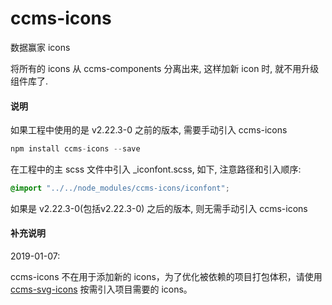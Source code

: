 # ccms-icons
数据赢家 icons

将所有的 icons 从 ccms-components 分离出来, 这样加新 icon 时, 就不用升级组件库了.

#### 说明 

如果工程中使用的是 v2.22.3-0 之前的版本, 需要手动引入 ccms-icons

```js
npm install ccms-icons --save
```

在工程中的主 scss 文件中引入 _iconfont.scss, 如下, 注意路径和引入顺序:
```scss
@import "../../node_modules/ccms-icons/iconfont";
```

如果是 v2.22.3-0(包括v2.22.3-0) 之后的版本, 则无需手动引入 ccms-icons

#### 补充说明 

2019-01-07:

ccms-icons 不在用于添加新的 icons，为了优化被依赖的项目打包体积，请使用 [ccms-svg-icons](https://github.com/hjzheng/ccms-svg-icons) 按需引入项目需要的 icons。
